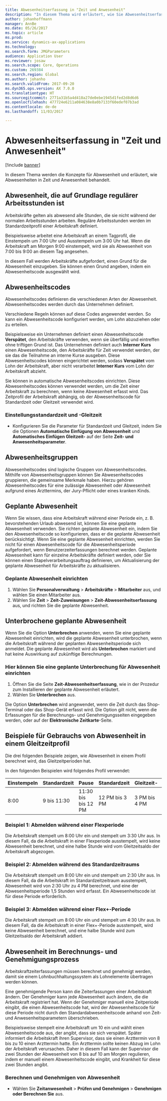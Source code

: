 ```yaml
---
title: Abwesenheitserfassung in "Zeit und Anwesenheit"
description: "In diesem Thema wird erläutert, wie Sie Abwesenheitserfassungen in Zeit und Anwesenheit behandeln."
author: johanhoffmann
manager: AnnBe
ms.date: 05/26/2017
ms.topic: article
ms.prod: 
ms.service: dynamics-ax-applications
ms.technology: 
ms.search.form: JMGParameters
audience: Application User
ms.reviewer: josaw
ms.search.scope: Core, Operations
ms.custom: 269384
ms.search.region: Global
ms.author: johanho
ms.search.validFrom: 2017-09-20
ms.dyn365.ops.version: AX 7.0.0
ms.translationtype: HT
ms.sourcegitcommit: 2771a31b5a4d418a27de0ebe1945d1fed2d8d6d6
ms.openlocfilehash: 477724e6211a084638e8a0b7133f60edef07b3ad
ms.contentlocale: de-de
ms.lasthandoff: 11/03/2017

---
```


# <a name="absence-registration-in-time-and-attendance"></a>Abwesenheitserfassung in "Zeit und Anwesenheit"

[!include [banner](../includes/banner.md)]

In diesem Thema werden die Konzepte für Abwesenheit und erläutert, wie Abwesenheiten in Zeit und Anwesenheit behandelt.

## <a name="absence-that-is-based-on-regular-work-hours"></a>Abwesenheit, die auf Grundlage regulärer Arbeitsstunden ist

Arbeitskräfte gelten als abwesend alle Stunden, die sie nicht während der normalen Arbeitsstunden arbeiten. Reguläre Arbeitsstunden werden im Standardzeitprofil einer Arbeitskraft definiert.

Beispielsweise arbeitet eine Arbeitskraft an einem Tagprofil, die Einstempeln um 7:00 Uhr und Ausstempeln um 3:00 Uhr hat. Wenn die Arbeitskraft am Morgen 9:00 einstempelt, wird sie als Abwesenheit von 7:00 bis 9:00 an diesem Tag angesehen.

In diesem Fall werden Arbeitskräfte aufgefordert, einen Grund für die Abwesenheit einzugeben. Sie können einen Grund angeben, indem ein Abwesenheitscode ausgewählt wird.

## <a name="absence-codes"></a>Abwesenheitscodes

Abwesenheitscodes definieren die verschiedenen Arten der Abwesenheit. Abwesenheitscodes werden durch das Unternehmen definiert.

Verschiedene Regeln können auf diese Codes angewendet werden. So kann ein Abwesenheitscode konfiguriert werden, um Lohn abzuziehen oder zu erteilen.

Beispielsweise ein Unternehmen definiert einen Abwesenheitscode **Verspätet**, den Arbeitskräfte verwenden, wenn sie überfällig und eintreffen ohne triftigen Grund ist. Das Unternehmen definiert auch **Interner Kurs** einen Abwesenheitscode, den Arbeitskräfte für Zeit verwendet werden, der sie das die Teilnahme an interne Kurse ausgeben. Diese Abwesenheitscodes können eingerichtet werden, sodass **Verspätet** vom Lohn der Arbeitskraft, aber nicht verarbeitet **Interner Kurs** vom Lohn der Arbeitskraft abzieht.

Sie können in automatische Abwesenheitscodes einrichten. Diese Abwesenheitscodes können verwendet werden, um die Zeit einer Arbeitskraft zu berechnen, wenn keine Abwesenheit erfasst wird. Das Zeitprofil der Arbeitskraft abhängig, ob der Abwesenheitscode für Standardzeit oder Gleitzeit verwendet wird.

### <a name="set-up-standard-time-and-flex-time"></a>Einstellungsstandardzeit und -Gleitzeit

- Konfigurieren Sie die Parameter für Standardzeit und Gleitzeit, indem Sie die Optionen **Automatische Einfügung von Abwesenheit** und **Automatisches Einfügen Gleitzeit-** auf der Seite **Zeit- und Anwesenheitsparameter**.

## <a name="absence-groups"></a>Abwesenheitsgruppen

Abwesenheitscodes sind logische Gruppen von Abwesenheitscodes. Mithilfe von Abwesenheitsgruppen können Sie Abwesenheitscodes gruppieren, die gemeinsame Merkmale haben. Hierzu gehören Abwesenheitscodes für eine zulässige Abwesenheit oder Abwesenheit aufgrund eines Arzttermins, der Jury-Pflicht oder eines kranken Kinds.

## <a name="planned-absence"></a>Geplante Abwesenheit

Wenn Sie wissen, dass eine Arbeitskraft während einer Periode ein, z. B. bevorstehenden Urlaub abwesend ist, können Sie eine geplante Abwesenheit verwenden. Sie richten geplante Abwesenheit ein, indem Sie den Abwesenheitscode so konfigurieren, dass er die geplante Abwesenheit berücksichtigt. Wenn Sie eine geplante Abwesenheit einrichten, werden Sie nicht für einen Abwesenheitscode für die Abwesenheitsperiode aufgefordert, wenn Benutzerzeiterfassungen berechnet werden. Geplante Abwesenheit kann für einzelne Arbeitskräfte definiert werden, oder Sie können einen Stapelverarbeitungsauftrag definieren, um Aktualisierung der geplante Abwesenheit für Arbeitskräfte zu aktualisieren.

### <a name="set-up-planned-absence"></a>Geplante Abwesenheit einrichten

1. Wählen Sie **Personalverwaltung** &gt; **Arbeitskräfte** &gt; **Mitarbeiter** aus, und wählen Sie einen Mitarbeiter aus.
2. Wählen Sie **Zeit** &gt; **Zeit-Zuweisungen** &gt; **Zeit-Abwesenheitserfassung** aus, und richten Sie die geplante Abwesenheit.

## <a name="interrupted-planned-absence"></a>Unterbrochene geplante Abwesenheit

Wenn Sie die Option **Unterbrechen** anwenden, wenn Sie eine geplante Abwesenheit einrichten, wird die geplante Abwesenheit unterbrochen, wenn die Arbeitskraft während der geplanten Abwesenheitsperiode sich anmeldet. Die geplante Abwesenheit wird als **Unterbrochen** markiert und hat keine Auswirkung auf zukünftige Berechnungen.

### <a name="set-up-a-planned-absence-for-interruption"></a>Hier können Sie eine geplante Unterbrechung für Abwesenheit einrichten

1. Öffnen Sie die Seite **Zeit-Abwesenheitserfassung**, wie in der Prozedur zum Installieren der geplante Abwesenheit erläutert.
2. Wählen Sie **Unterbrechen** aus.

Die Option **Unterbrechen** wird angewendet, wenn die Zeit durch das Shop-Terminal oder das Shop-Gerät erfasst wird. Die Option gilt nicht, wenn die Erfassungen für die Berechnungs- und Genehmigungsseiten eingegeben werden, oder auf der **Elektronische Zeitkarte**-Seite.

## <a name="examples-of-the-use-of-absence-in-a-flex-profile"></a>Beispiele für Gebrauchs von Abwesenheit in einem Gleitzeitprofil

Die drei folgenden Beispiele zeigen, wie Abwesenheit in einem Profil berechnet wird, das Gleitzeitperioden hat.

In den folgenden Beispielen wird folgendes Profil verwendet:

| Einstempeln | Standardzeit    | Pause             | Standardzeit | Gleitzeit-        | Ausstempeln | Gleitzeit+        |
|----------|------------------|-------------------|---------------|--------------|-----------|--------------|
| 8:00     | 9 bis 11:30 | 11:30 bis bis 12 PM | 12 PM bis 3 PM | 3 PM bis 4 PM | 4 nachmittags      | 4 PM bis 6 PM |

### <a name="example-1-signing-out-during-a-flex--period"></a>Beispiel 1: Abmelden während einer Flexperiode

Die Arbeitskraft stempelt um 8:00 Uhr ein und stempelt um 3:30 Uhr aus. In diesem Fall, da die Arbeitskraft in einer Flexperiode ausstempelt, wird keine Abwesenheit berechnet, und eine halbe Stunde wird vom Gleitzeitsaldo der Arbeitskraft abgezogen.

### <a name="example-2-signing-out-in-during-standard-time-period"></a>Beispiel 2: Abmelden während des Standardzeitraums

Die Arbeitskraft stempelt um 8:00 Uhr ein und stempelt um 2:30 Uhr aus. In diesem Fall, da die Arbeitskraft im Standardzeitzeitraum ausstempelt, Abwesenheit wird von 2:30 Uhr zu 4 PM berechnet, und eine der Abwesenheitsperiode 1,5 Stunden wird erfasst. Ein Abwesenheitscode ist für diese Periode erforderlich.

### <a name="example-3-signing-out-during-a-flex-period"></a>Beispiel 3: Abmelden während einer Flex+-Periode

Die Arbeitskraft stempelt um 8:00 Uhr ein und stempelt um 4:30 Uhr aus. In diesem Fall, da die Arbeitskraft in einer Flex+-Periode ausstempelt, wird keine Abwesenheit berechnet, und eine halbe Stunde wird zum Gleitzeitsaldo der Arbeitskraft addiert.

## <a name="absence-in-the-calculation-and-approval-process"></a>Abwesenheit im Berechnungs- und Genehmigungsprozess

Arbeitskraftzeiterfassungen müssen berechnet und genehmigt werden, damit sie einem Lohnbuchhaltungssystem als Lohnelemente übertragen werden können.

Eine genehmigende Person kann die Zeiterfassungen einer Arbeitskraft ändern. Der Genehmiger kann jede Abwesenheit auch ändern, die die Arbeitskraft registriert hat. Wenn der Genehmiger manuell eine Zeitperiode eingibt, die einen Abwesenheitscode hat, wird der Abwesenheitscode für diese Periode nicht durch den Standardabwesenheitscode anhand von Zeit- und Anwesenheitsparametern überschrieben.

Beispielsweise stempelt eine Arbeitskraft um 10 ein und wählt einen Abwesenheitscode aus, der angibt, dass sie sich verspätet. Später informiert die Arbeitskraft ihren Supervisor, dass sie einen Arzttermin von 8 bis zu 10 einen Arzttermin hatte. Ein Arzttermin sollte keinen Abzug im Lohn der Arbeitskraft verursachen. Daher in diesem Fall kann der Supervisor die zwei Stunden der Abwesenheit von 8 bis auf 10 am Morgen regulieren, indem er manuell einem Abwesenheitscode eingibt, und Krankheit für diese zwei Stunden angibt.

### <a name="calculate-and-approve-absence"></a>Berechnen und Genehmigen von Abwesenheit

- Wählen Sie **Zeitanwesenheit** &gt; **Prüfen und Genehmigen** &gt; **Genehmigen oder Berechnen Sie** aus.

